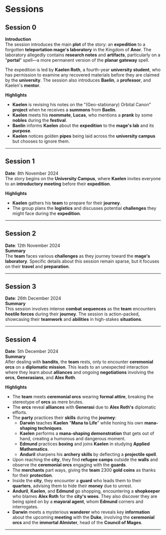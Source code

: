 # Sessions

## Session 0
**Introduction**  
The session introduces the main **plot** of the story: an **expedition** to a forgotten **teleportation mage's laboratory** in the Kingdom of **Anor**. The laboratory allegedly contains **research notes** and **artifacts**, particularly on a "**portal**" spell—a more permanent version of the **planar gateway** spell.

The expedition is led by **Kaelen Roth**, a fourth-year **university student**, who has permission to examine any recovered materials before they are claimed by the **university**. The session also introduces **Baelin**, a **professor**, and Kaelen's **mentor**.

**Highlights**
- **Kaelen** is revising his notes on the "(Geo-stationary) Orbital Canon" **project** when he receives a **summons** from **Baelin**.
- **Kaelen** meets his **roommate**, **Lucas**, who mentions a **prank** by some **nobles** during the **festival**.
- **Baelin** informs **Kaelen** about the **expedition** to the **mage's lab** and its **purpose**.
- **Kaelen** notices golden **pipes** being laid across the **university campus** but chooses to ignore them.

---

## Session 1
**Date**: 8th November 2024  
The story begins on the **University Campus**, where **Kaelen** invites everyone to an **introductory meeting** before their **expedition**.

**Highlights**
- **Kaelen** gathers his **team** to prepare for their **journey**.
- The group plans the **logistics** and discusses potential **challenges** they might face during the **expedition**.

---

## Session 2
**Date**: 12th November 2024  
**Summary**  
The **team** faces various **challenges** as they journey toward the **mage's laboratory**. Specific details about this session remain sparse, but it focuses on their **travel** and **preparation**.

---

## Session 3
**Date**: 26th December 2024  
**Summary**  
This session involves intense **combat sequences** as the **team** encounters **hostile forces** during their **journey**. The session is action-packed, showcasing their **teamwork** and **abilities** in high-stakes **situations**.

---

## Session 4
**Date**: 5th December 2024  
**Summary**  
After dealing with **bandits**, the **team** rests, only to encounter **ceremonial orcs** on a **diplomatic mission**. This leads to an unexpected interaction where they learn about **alliances** and ongoing **negotiations** involving the **orcs**, **Generasians**, and **Alex Roth**.

**Highlights**
- The **team** meets **ceremonial orcs** wearing **formal attire**, breaking the stereotype of **orcs** as mere brutes.
- The **orcs** reveal **alliances** with **Generasi** due to **Alex Roth's** diplomatic efforts.
- The **party** practices their **skills** during the **journey**:
  - **Darwin** teaches **Kaelen** "**Mana to Life**" while honing his own **mana-shaping techniques**.
  - **Kaelen** performs a **mana-shaping demonstration** that gets out of hand, creating a humorous and dangerous moment.
  - **Edmund** practices **boxing** and joins **Kaelen** in studying **Applied Mathematics**.
  - **Anduril** sharpens his **archery skills** by deflecting a **projectile spell**.
- Upon reaching the **city**, they find **refugee camps** outside the **walls** and observe the **ceremonial orcs** engaging with the **guards**.
- The **merchants** part ways, giving the **team** 2300 **gold coins** as thanks for their **protection**.
- Inside the **city**, they encounter a **guard** who leads them to their **quarters**, advising them to hide their **money** due to unrest.
- **Anduril**, **Kaelen**, and **Edmund** go shopping, encountering a **shopkeeper** who blames **Alex Roth** for the **city's woes**. They also discover they are being spied on by a **mayoral agent**, whom **Edmund** corners and interrogates.
- **Darwin** meets a mysterious **wanderer** who reveals key **information** about the upcoming **meeting** with the **Duke**, involving the **ceremonial orcs** and the **immortal Almister**, head of the **Council of Mages**.

---
